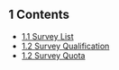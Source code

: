 ## 1 Contents
* [1.1 Survey List](api/survey_list.md)
* [1.2 Survey Qualification](api/users.md)
* [1.2 Survey Quota](api/users.md)
